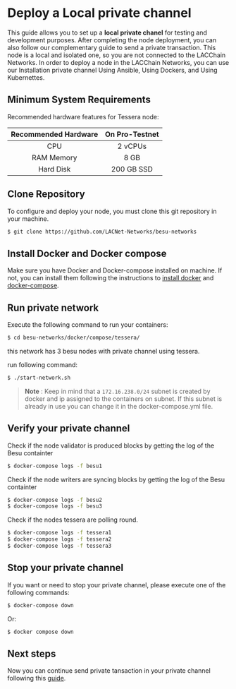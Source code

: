 
# Deploy a Local private channel
This guide allows you to set up a **local private chanel**  for testing and development purposes. After completing the node deployment, you can also follow our complementary   guide to send a private transaction. This node is a local and isolated one, so you are not connected to the LACChain Networks. In order to deploy a node in the LACChain Networks, you can use our Installation private channel Using Ansible,  Using Dockers, and  Using Kubernettes. 



## Minimum System Requirements

Recommended hardware features for Tessera node:

| Recommended Hardware  | On Pro-Testnet |
|:---:|:---:|
| CPU | 2 vCPUs | 
| RAM Memory | 8 GB | 
| Hard Disk  | 200 GB SSD |


## Clone Repository

To configure and deploy your node, you must clone this git repository in your machine.

```bash
$ git clone https://github.com/LACNet-Networks/besu-networks
```

## Install Docker and Docker compose

Make sure you have Docker and Docker-compose installed on machine. If not, you can install them following the instructions to [install docker](https://docs.docker.com/engine/install/centos/) and [docker-compose](https://docs.docker.com/compose/install/).


## Run private network
Execute the following command to run your containers:

```bash
$ cd besu-networks/docker/compose/tessera/
```
this network has 3 besu nodes with private channel using tessera.

run following command:

```bash
$ ./start-network.sh
```

> **Note** : Keep in mind that a `172.16.238.0/24` subnet is created by docker and ip assigned to the containers on subnet. If this subnet is already in use you can change it in the docker-compose.yml file.

## Verify your private channel
Check if the node validator is produced blocks by getting the log of the Besu containter
```bash
$ docker-compose logs -f besu1
```
Check if the node writers are syncing blocks by getting the log of the Besu containter
```bash
$ docker-compose logs -f besu2
$ docker-compose logs -f besu3
```
Check if the nodes tessera are  polling round.
```bash
$ docker-compose logs -f tessera1
$ docker-compose logs -f tessera2
$ docker-compose logs -f tessera3
```

## Stop your private channel
If you want or need to stop your private channel, please execute one of the following commands:
```bash
$ docker-compose down
```
Or:
```bash
$ docker compose down
```

## Next steps
Now you can continue send private tansaction in your private channel following this [guide](https://github.com/LACNetNetworks/samples/tree/feature/tessera/tessera).